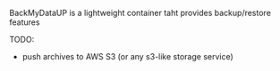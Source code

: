 BackMyDataUP is a lightweight container taht provides backup/restore features

TODO:
- push archives to AWS S3 (or any s3-like storage service)